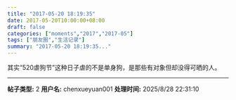 ```yaml
---
title: "2017-05-20 18:19:35"
date: 2017-05-20T10:00:00+08:00
draft: false
categories: ["moments","2017","2017-05"]
tags: ["朋友圈","生活记录"]
summary: "2017-05-20 18:19:35..."
---
```


其实“520虐狗节”这种日子虐的不是单身狗，是那些有对象但却没得可晒的人。

---

**帖子类型:** 2
**用户名:** chenxueyuan001
**处理时间:** 2025/8/28 22:31:10